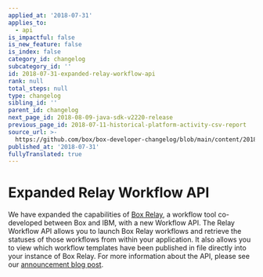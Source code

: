 ```yaml
---
applied_at: '2018-07-31'
applies_to:
  - api
is_impactful: false
is_new_feature: false
is_index: false
category_id: changelog
subcategory_id: ''
id: 2018-07-31-expanded-relay-workflow-api
rank: null
total_steps: null
type: changelog
sibling_id: ''
parent_id: changelog
next_page_id: 2018-08-09-java-sdk-v2220-release
previous_page_id: 2018-07-11-historical-platform-activity-csv-report
source_url: >-
  https://github.com/box/box-developer-changelog/blob/main/content/2018/07-31-expanded-relay-workflow-api.md
published_at: '2018-07-31'
fullyTranslated: true
---
```

# Expanded Relay Workflow API

We have expanded the capabilities of [Box Relay][box_relay], a workflow tool
co-developed between Box and IBM, with a new Workflow API. The Relay Workflow
API allows you to launch Box Relay workflows and retrieve the statuses of those
workflows from within your application. It also allows you to view which
workflow templates have been published in file directly into your instance of
Box Relay. For more information about the API, please see our
[announcement blog post][box_relay_announce].

[box_relay]: https://www.box.com/collaboration/relay-workflow

[box_relay_announce]: https://medium.com/box-developer-blog/introducing-the-box-relay-workflow-api-f6eed1457711
